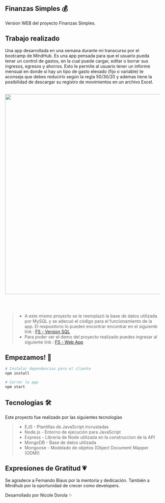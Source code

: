 ## Finanzas Simples 💰
Version WEB del proyecto Finanzas Simples.

## Trabajo realizado
Una app desarrollada en una semana durante mi transcurso por el bootcamp de MindHub. Es una app pensada para que el usuario pueda tener un control de gastos, en la cual puede cargar, editar o borrar sus ingresos, egresos y ahorros. Esto le permite al usuario tener un informe mensual en donde si hay un tipo de gasto elevado (fijo o variable) te aconseja que debes reducirlo según la regla 50/30/20 y ademas tiene la posibilidad de descargar su registro de movimientos en un archivo Excel.
<br></br>

<div align='center'>
  <img src="https://media.giphy.com/media/Ct3oLMMbO16yKxa4bg/giphy.gif" width="650"/>
</div>

<br></br>
>- A este mismo proyecto se le reemplazó la base de datos utilizada por MySQL y se adecuó el código para el funcionamiento de la app. El respositorio lo pueden encontrar encontrar en el siguiente link : [FS - Version SQL](https://github.com/Ndorola/finanzasSimples-SQL) 
>- Para poder ver el demo del proyecto realizado puedes ingresar al siguiente link : [FS - Web App](https://finanzas-simples.herokuapp.com/)

<!-- ![FS](https://media.giphy.com/media/Ct3oLMMbO16yKxa4bg/giphy.gif) -->

## Empezamos! 🚀

```bash
# Instalar dependencias para el cliente
npm install

# Correr la app
npm start
```

## Tecnologías 🛠️
Este proyecto fue realizado por las siguientes tecnologías

>- EJS - Plantillas de JavaScript incrustadas
>- Node.js - Entorno de ejecución para JavaScript
>- Express - Librería de Node utilizada en la construccion de la API
>- MongoDB - Base de datos utilizada
>- Mongoose - Modelado de objetos (Object Document Mapper (ODM))

## Expresiones de Gratitud 💗
Se agradece a Fernando Biaus por la mentoría y dedicación.
También a Mindhub por la oportunidad de crecer como developers.

Desarrollado por Nicole Dorola ✨
